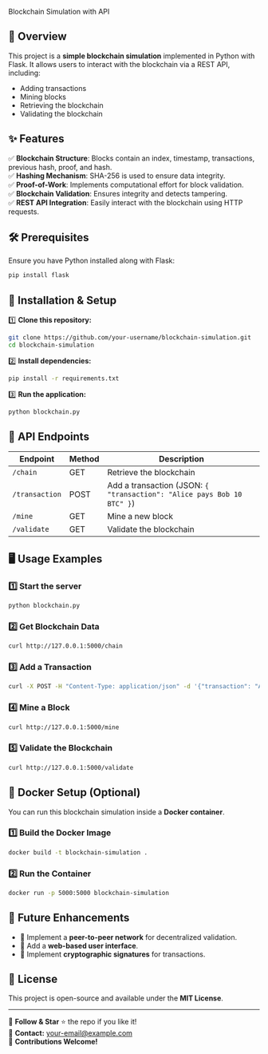 Blockchain Simulation with API

## 📌 Overview
This project is a **simple blockchain simulation** implemented in Python with Flask. It allows users to interact with the blockchain via a REST API, including:
- Adding transactions
- Mining blocks
- Retrieving the blockchain
- Validating the blockchain

## ✨ Features
✅ **Blockchain Structure**: Blocks contain an index, timestamp, transactions, previous hash, proof, and hash.  
✅ **Hashing Mechanism**: SHA-256 is used to ensure data integrity.  
✅ **Proof-of-Work**: Implements computational effort for block validation.  
✅ **Blockchain Validation**: Ensures integrity and detects tampering.  
✅ **REST API Integration**: Easily interact with the blockchain using HTTP requests.

## 🛠️ Prerequisites
Ensure you have Python installed along with Flask:
```sh
pip install flask
```

## 🚀 Installation & Setup
1️⃣ **Clone this repository:**
```sh
git clone https://github.com/your-username/blockchain-simulation.git
cd blockchain-simulation
```
2️⃣ **Install dependencies:**
```sh
pip install -r requirements.txt
```
3️⃣ **Run the application:**
```sh
python blockchain.py
```

## 🔗 API Endpoints
| Endpoint        | Method | Description |
|---------------|--------|-------------|
| `/chain` | GET | Retrieve the blockchain |
| `/transaction` | POST | Add a transaction (JSON: `{ "transaction": "Alice pays Bob 10 BTC" }`) |
| `/mine` | GET | Mine a new block |
| `/validate` | GET | Validate the blockchain |

## 🖥️ Usage Examples
### 1️⃣ Start the server
```sh
python blockchain.py
```
### 2️⃣ Get Blockchain Data
```sh
curl http://127.0.0.1:5000/chain
```
### 3️⃣ Add a Transaction
```sh
curl -X POST -H "Content-Type: application/json" -d '{"transaction": "Alice pays Bob 10 BTC"}' http://127.0.0.1:5000/transaction
```
### 4️⃣ Mine a Block
```sh
curl http://127.0.0.1:5000/mine
```
### 5️⃣ Validate the Blockchain
```sh
curl http://127.0.0.1:5000/validate
```

## 🐳 Docker Setup (Optional)
You can run this blockchain simulation inside a **Docker container**.
### 1️⃣ Build the Docker Image
```sh
docker build -t blockchain-simulation .
```
### 2️⃣ Run the Container
```sh
docker run -p 5000:5000 blockchain-simulation
```

## 📌 Future Enhancements
- 🔗 Implement a **peer-to-peer network** for decentralized validation.
- 🎨 Add a **web-based user interface**.
- 🔑 Implement **cryptographic signatures** for transactions.

## 📜 License
This project is open-source and available under the **MIT License**.

---
🔗 **Follow & Star** ⭐ the repo if you like it!  
📧 **Contact:** your-email@example.com  
🚀 **Contributions Welcome!**

